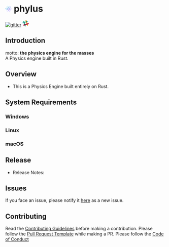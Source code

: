 # [![phylus-logo](./images/logo.png)](https://github.com/phylus-alpha/phylus) **phylus**
[![gitter](https://img.shields.io/gitter/room/the-code-innovator/phylus.svg?style=plastic)](https://gitter.im/phylusphysics/Lobby)
[![slack-icon](./images/slack.png)](https://phylus.slack.com/)

## Introduction
motto: **the physics engine for the masses**<br>
A Physics engine built in Rust.
## Overview
* This is a Physics Engine built entirely on Rust.
## System Requirements
### Windows
### Linux
### macOS
## Release
* Release Notes:
## Issues
If you face an issue, please notify it [here](https://github.com/phylus-alpha/phylus/issues) as a new issue.
## Contributing
Read the [Contributing Guidelines](https://github.com/phylus-alpha/phylus/blob/master/CONTRIBUTING.md) before making a contribution.
Please follow the [Pull Request Template](https://github.com/phylus-alpha/phylus/blob/master/PULL_REQUEST_TEMPLATE.md) while making a PR.
Please follow the [Code of Conduct](https://github.com/phylus-alpha/phylus/blob/master/CODE_OF_CONDUCT.md)

